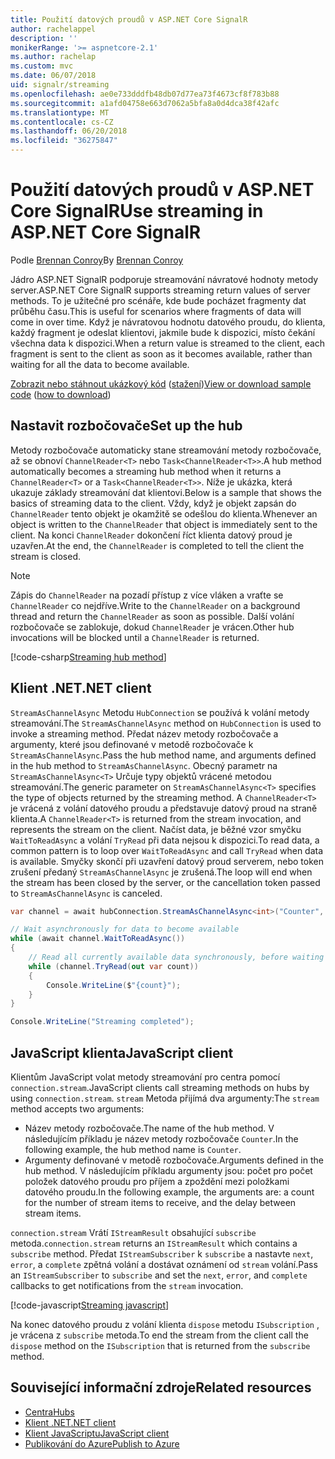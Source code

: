 ```yaml
---
title: Použití datových proudů v ASP.NET Core SignalR
author: rachelappel
description: ''
monikerRange: '>= aspnetcore-2.1'
ms.author: rachelap
ms.custom: mvc
ms.date: 06/07/2018
uid: signalr/streaming
ms.openlocfilehash: ae0e733dddfb48db07d77ea73f4673cf8f783b88
ms.sourcegitcommit: a1afd04758e663d7062a5bfa8a0d4dca38f42afc
ms.translationtype: MT
ms.contentlocale: cs-CZ
ms.lasthandoff: 06/20/2018
ms.locfileid: "36275847"
---
```

# <a name="use-streaming-in-aspnet-core-signalr"></a><span data-ttu-id="97598-102">Použití datových proudů v ASP.NET Core SignalR</span><span class="sxs-lookup"><span data-stu-id="97598-102">Use streaming in ASP.NET Core SignalR</span></span>

<span data-ttu-id="97598-103">Podle [Brennan Conroy](https://github.com/BrennanConroy)</span><span class="sxs-lookup"><span data-stu-id="97598-103">By [Brennan Conroy](https://github.com/BrennanConroy)</span></span>

<span data-ttu-id="97598-104">Jádro ASP.NET SignalR podporuje streamování návratové hodnoty metody server.</span><span class="sxs-lookup"><span data-stu-id="97598-104">ASP.NET Core SignalR supports streaming return values of server methods.</span></span> <span data-ttu-id="97598-105">To je užitečné pro scénáře, kde bude pocházet fragmenty dat průběhu času.</span><span class="sxs-lookup"><span data-stu-id="97598-105">This is useful for scenarios where fragments of data will come in over time.</span></span> <span data-ttu-id="97598-106">Když je návratovou hodnotu datového proudu, do klienta, každý fragment je odeslat klientovi, jakmile bude k dispozici, místo čekání všechna data k dispozici.</span><span class="sxs-lookup"><span data-stu-id="97598-106">When a return value is streamed to the client, each fragment is sent to the client as soon as it becomes available, rather than waiting for all the data to become available.</span></span>

<span data-ttu-id="97598-107">[Zobrazit nebo stáhnout ukázkový kód](https://github.com/aspnet/Docs/tree/live/aspnetcore/signalr/streaming/sample) ([stažení](xref:tutorials/index#how-to-download-a-sample))</span><span class="sxs-lookup"><span data-stu-id="97598-107">[View or download sample code](https://github.com/aspnet/Docs/tree/live/aspnetcore/signalr/streaming/sample) ([how to download](xref:tutorials/index#how-to-download-a-sample))</span></span>

## <a name="set-up-the-hub"></a><span data-ttu-id="97598-108">Nastavit rozbočovače</span><span class="sxs-lookup"><span data-stu-id="97598-108">Set up the hub</span></span>

<span data-ttu-id="97598-109">Metody rozbočovače automaticky stane streamování metody rozbočovače, až se obnoví `ChannelReader<T>` nebo `Task<ChannelReader<T>>`.</span><span class="sxs-lookup"><span data-stu-id="97598-109">A hub method automatically becomes a streaming hub method when it returns a `ChannelReader<T>` or a `Task<ChannelReader<T>>`.</span></span> <span data-ttu-id="97598-110">Níže je ukázka, která ukazuje základy streamování dat klientovi.</span><span class="sxs-lookup"><span data-stu-id="97598-110">Below is a sample that shows the basics of streaming data to the client.</span></span> <span data-ttu-id="97598-111">Vždy, když je objekt zapsán do `ChannelReader` tento objekt je okamžitě se odešlou do klienta.</span><span class="sxs-lookup"><span data-stu-id="97598-111">Whenever an object is written to the `ChannelReader` that object is immediately sent to the client.</span></span> <span data-ttu-id="97598-112">Na konci `ChannelReader` dokončení říct klienta datový proud je uzavřen.</span><span class="sxs-lookup"><span data-stu-id="97598-112">At the end, the `ChannelReader` is completed to tell the client the stream is closed.</span></span>

> [!NOTE]
> <span data-ttu-id="97598-113">Zápis do `ChannelReader` na pozadí přístup z více vláken a vraťte se `ChannelReader` co nejdříve.</span><span class="sxs-lookup"><span data-stu-id="97598-113">Write to the `ChannelReader` on a background thread and return the `ChannelReader` as soon as possible.</span></span> <span data-ttu-id="97598-114">Další volání rozbočovače se zablokuje, dokud `ChannelReader` je vrácen.</span><span class="sxs-lookup"><span data-stu-id="97598-114">Other hub invocations will be blocked until a `ChannelReader` is returned.</span></span>

[!code-csharp[Streaming hub method](streaming/sample/hubs/streamhub.cs?range=10-34)]

## <a name="net-client"></a><span data-ttu-id="97598-115">Klient .NET</span><span class="sxs-lookup"><span data-stu-id="97598-115">.NET client</span></span>

<span data-ttu-id="97598-116">`StreamAsChannelAsync` Metodu `HubConnection` se používá k volání metody streamování.</span><span class="sxs-lookup"><span data-stu-id="97598-116">The `StreamAsChannelAsync` method on `HubConnection` is used to invoke a streaming method.</span></span> <span data-ttu-id="97598-117">Předat název metody rozbočovače a argumenty, které jsou definované v metodě rozbočovače k `StreamAsChannelAsync`.</span><span class="sxs-lookup"><span data-stu-id="97598-117">Pass the hub method name, and arguments defined in the hub method to `StreamAsChannelAsync`.</span></span> <span data-ttu-id="97598-118">Obecný parametr na `StreamAsChannelAsync<T>` Určuje typy objektů vrácené metodou streamování.</span><span class="sxs-lookup"><span data-stu-id="97598-118">The generic parameter on `StreamAsChannelAsync<T>` specifies the type of objects returned by the streaming method.</span></span> <span data-ttu-id="97598-119">A `ChannelReader<T>` je vrácená z volání datového proudu a představuje datový proud na straně klienta.</span><span class="sxs-lookup"><span data-stu-id="97598-119">A `ChannelReader<T>` is returned from the stream invocation, and represents the stream on the client.</span></span> <span data-ttu-id="97598-120">Načíst data, je běžné vzor smyčku `WaitToReadAsync` a volání `TryRead` při data nejsou k dispozici.</span><span class="sxs-lookup"><span data-stu-id="97598-120">To read data, a common pattern is to loop over `WaitToReadAsync` and call `TryRead` when data is available.</span></span> <span data-ttu-id="97598-121">Smyčky skončí při uzavření datový proud serverem, nebo token zrušení předaný `StreamAsChannelAsync` je zrušená.</span><span class="sxs-lookup"><span data-stu-id="97598-121">The loop will end when the stream has been closed by the server, or the cancellation token passed to `StreamAsChannelAsync` is canceled.</span></span>

```csharp
var channel = await hubConnection.StreamAsChannelAsync<int>("Counter", 10, 500, CancellationToken.None);

// Wait asynchronously for data to become available
while (await channel.WaitToReadAsync())
{
    // Read all currently available data synchronously, before waiting for more data
    while (channel.TryRead(out var count))
    {
        Console.WriteLine($"{count}");
    }
}

Console.WriteLine("Streaming completed");
```

## <a name="javascript-client"></a><span data-ttu-id="97598-122">JavaScript klienta</span><span class="sxs-lookup"><span data-stu-id="97598-122">JavaScript client</span></span>

<span data-ttu-id="97598-123">Klientům JavaScript volat metody streamování pro centra pomocí `connection.stream`.</span><span class="sxs-lookup"><span data-stu-id="97598-123">JavaScript clients call streaming methods on hubs by using `connection.stream`.</span></span> <span data-ttu-id="97598-124">`stream` Metoda přijímá dva argumenty:</span><span class="sxs-lookup"><span data-stu-id="97598-124">The `stream` method accepts two arguments:</span></span>

* <span data-ttu-id="97598-125">Název metody rozbočovače.</span><span class="sxs-lookup"><span data-stu-id="97598-125">The name of the hub method.</span></span> <span data-ttu-id="97598-126">V následujícím příkladu je název metody rozbočovače `Counter`.</span><span class="sxs-lookup"><span data-stu-id="97598-126">In the following example, the hub method name is `Counter`.</span></span>
* <span data-ttu-id="97598-127">Argumenty definované v metodě rozbočovače.</span><span class="sxs-lookup"><span data-stu-id="97598-127">Arguments defined in the hub method.</span></span> <span data-ttu-id="97598-128">V následujícím příkladu argumenty jsou: počet pro počet položek datového proudu pro příjem a zpoždění mezi položkami datového proudu.</span><span class="sxs-lookup"><span data-stu-id="97598-128">In the following example, the arguments are: a count for the number of stream items to receive, and the delay between stream items.</span></span>

<span data-ttu-id="97598-129">`connection.stream` Vrátí `IStreamResult` obsahující `subscribe` metoda.</span><span class="sxs-lookup"><span data-stu-id="97598-129">`connection.stream` returns an `IStreamResult` which contains a `subscribe` method.</span></span> <span data-ttu-id="97598-130">Předat `IStreamSubscriber` k `subscribe` a nastavte `next`, `error`, a `complete` zpětná volání a dostávat oznámení od `stream` volání.</span><span class="sxs-lookup"><span data-stu-id="97598-130">Pass an `IStreamSubscriber` to `subscribe` and set the `next`, `error`, and `complete` callbacks to get notifications from the `stream` invocation.</span></span>

[!code-javascript[Streaming javascript](streaming/sample/wwwroot/js/stream.js?range=19-36)]

<span data-ttu-id="97598-131">Na konec datového proudu z volání klienta `dispose` metodu `ISubscription` , je vrácena z `subscribe` metoda.</span><span class="sxs-lookup"><span data-stu-id="97598-131">To end the stream from the client call the `dispose` method on the `ISubscription` that is returned from the `subscribe` method.</span></span>

## <a name="related-resources"></a><span data-ttu-id="97598-132">Související informační zdroje</span><span class="sxs-lookup"><span data-stu-id="97598-132">Related resources</span></span>

* [<span data-ttu-id="97598-133">Centra</span><span class="sxs-lookup"><span data-stu-id="97598-133">Hubs</span></span>](xref:signalr/hubs)
* [<span data-ttu-id="97598-134">Klient .NET</span><span class="sxs-lookup"><span data-stu-id="97598-134">.NET client</span></span>](xref:signalr/dotnet-client)
* [<span data-ttu-id="97598-135">Klient JavaScriptu</span><span class="sxs-lookup"><span data-stu-id="97598-135">JavaScript client</span></span>](xref:signalr/javascript-client)
* [<span data-ttu-id="97598-136">Publikování do Azure</span><span class="sxs-lookup"><span data-stu-id="97598-136">Publish to Azure</span></span>](xref:signalr/publish-to-azure-web-app)
